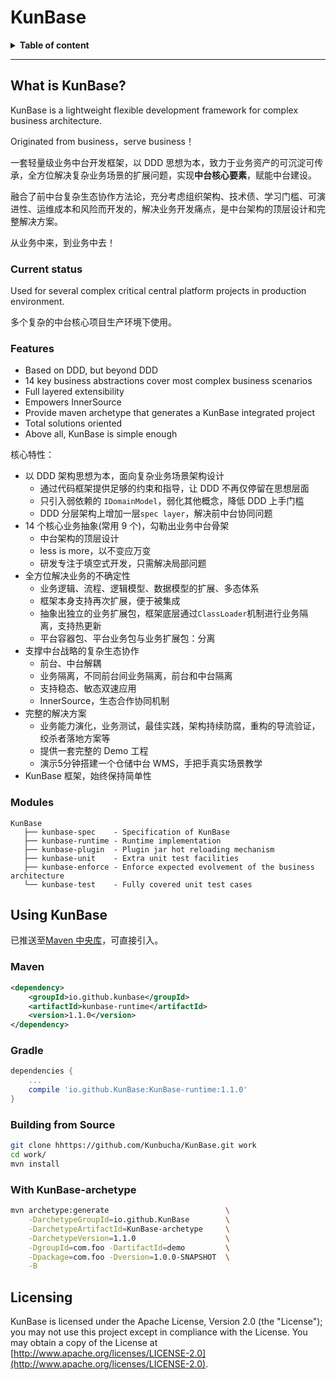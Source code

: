 # KunBase

<details>
<summary><b>Table of content</b></summary>

## Table of content

- [What is KunBase](#what-is-KunBase)
  - [Current status](#current-status)
  - [Quickstart](#quickstart)
  - [Features](#features)
  - [Modules](#modules)
  - [Key abstractions](#key-abstractions)
- [Using KunBase](#using-KunBase)
  - [Maven](#maven)
  - [Gradle](#gradle)
  - [Building from Source](#building-from-source)
  - [With KunBase-archetype](#with-KunBase-archetype)

</details>

---

## What is KunBase?

KunBase is a lightweight flexible development framework for complex business architecture.

Originated from business，serve business！

一套轻量级业务中台开发框架，以 DDD 思想为本，致力于业务资产的可沉淀可传承，全方位解决复杂业务场景的扩展问题，实现**中台核心要素**，赋能中台建设。

融合了前中台复杂生态协作方法论，充分考虑组织架构、技术债、学习门槛、可演进性、运维成本和风险而开发的，解决业务开发痛点，是中台架构的顶层设计和完整解决方案。

从业务中来，到业务中去！

### Current status

Used for several complex critical central platform projects in production environment.

多个复杂的中台核心项目生产环境下使用。

### Features

- Based on DDD, but beyond DDD
- 14 key business abstractions cover most complex business scenarios
- Full layered extensibility
- Empowers InnerSource
- Provide maven archetype that generates a KunBase integrated project
- Total solutions oriented
- Above all, KunBase is simple enough

核心特性：

- 以 DDD 架构思想为本，面向复杂业务场景架构设计
  - 通过代码框架提供足够的约束和指导，让 DDD 不再仅停留在思想层面
  - 只引入弱依赖的 `IDomainModel`，弱化其他概念，降低 DDD 上手门槛
  - DDD 分层架构上增加一层`spec layer`，解决前中台协同问题
- 14 个核心业务抽象(常用 9 个)，勾勒出业务中台骨架
  - 中台架构的顶层设计
  - less is more，以不变应万变
  - 研发专注于填空式开发，只需解决局部问题
- 全方位解决业务的不确定性
  - 业务逻辑、流程、逻辑模型、数据模型的扩展、多态体系
  - 框架本身支持再次扩展，便于被集成
  - 抽象出独立的业务扩展包，框架底层通过`ClassLoader`机制进行业务隔离，支持热更新
  - 平台容器包、平台业务包与业务扩展包：分离
- 支撑中台战略的复杂生态协作
  - 前台、中台解耦
  - 业务隔离，不同前台间业务隔离，前台和中台隔离
  - 支持稳态、敏态双速应用
  - InnerSource，生态合作协同机制
- 完整的解决方案
  - 业务能力演化，业务测试，最佳实践，架构持续防腐，重构的导流验证，绞杀者落地方案等
  - 提供一套完整的 Demo 工程
  - 演示5分钟搭建一个仓储中台 WMS，手把手真实场景教学
- KunBase 框架，始终保持简单性

### Modules

```
KunBase
   ├── kunbase-spec    - Specification of KunBase
   ├── kunbase-runtime - Runtime implementation
   ├── kunbase-plugin  - Plugin jar hot reloading mechanism
   ├── kunbase-unit    - Extra unit test facilities
   ├── kunbase-enforce - Enforce expected evolvement of the business architecture
   └── kunbase-test    - Fully covered unit test cases
```

## Using KunBase

已推送至[Maven 中央库](https://search.maven.org/search?q=g:io.github.kunbase)，可直接引入。

### Maven

```xml
<dependency>
    <groupId>io.github.kunbase</groupId>
    <artifactId>kunbase-runtime</artifactId>
    <version>1.1.0</version>
</dependency>
```

### Gradle

```groovy
dependencies {
    ...
    compile 'io.github.KunBase:KunBase-runtime:1.1.0'
}
```

### Building from Source

```bash
git clone hhttps://github.com/Kunbucha/KunBase.git work
cd work/
mvn install
```

### With KunBase-archetype

```bash
mvn archetype:generate                          \
    -DarchetypeGroupId=io.github.KunBase        \
    -DarchetypeArtifactId=KunBase-archetype     \
    -DarchetypeVersion=1.1.0                    \
    -DgroupId=com.foo -DartifactId=demo         \
    -Dpackage=com.foo -Dversion=1.0.0-SNAPSHOT  \
    -B
```

## Licensing

KunBase is licensed under the Apache License, Version 2.0 (the "License"); you may not use this project except in compliance with the License. You may obtain a copy of the License at [http://www.apache.org/licenses/LICENSE-2.0](http://www.apache.org/licenses/LICENSE-2.0).

